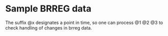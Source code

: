 # Sample BRREG data

The suffix @x designates a point in time, so one can process @1 @2 @3 to check handling of changes in brreg data.
